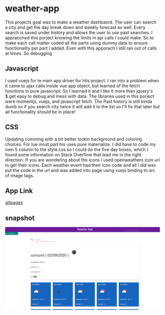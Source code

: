 # weather-app

This projects goal was to make a weather dashbaord. The user can search a city and get the day break down and weekly forecast as well.
Every search is saved under history and allows the user to use past searches.
I appraoched this porject knowing the limits in api calls I could make. So to make each call matter coded all the parts using dummy data to ensure functionality per part I added.
Even with this apporach I still ran out of calls at times. So debugging

## Javascript

I used vuejs for te main app driver for htis project.
I ran into a problem when it came to ajax calls inside vue app object, but learned of the fetch functions in pure javascript.
So I learned it and I like it more than jquery's \$.get easy to debug and mess with data.
The libraries used in this porject were momentjs, vuejs, and javascript fetch.
The Past history is still kinda dumb so if you search city twice it will add it to the list so I'll fix that later but all functionality should be in place!

## CSS

Updating comming with a bit better lookin background and coloring choices. For tue most part his uses pure materialize.
I did have to code my own 5 column to the style.css so I could do the five day boxes, which I found some information on Stack Overflow that lead me in the right direction.
If you are wondering about the icons I used openweathers icon url to get their icons. Each weather event had their icon code and all I did was put the code in the url and was added into page using vuejs binding to src of image tags.

## App Link

[gitpages](https://trav-xeno.github.io/weather-app/)

## snapshot

<img src="screen_shot.PNG" alt="picture of app working on my machine">
